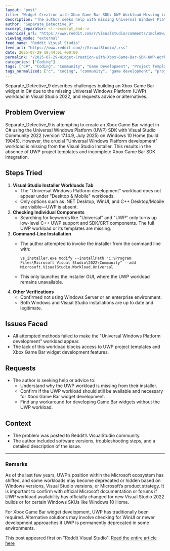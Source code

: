 ```yaml
---
layout: "post"
title: "Widget Creation with Xbox Game Bar SDK: UWP Workload Missing in Visual Studio 2022"
description: "The author seeks help with missing Universal Windows Platform (UWP) development workload in Visual Studio 2022 when trying to develop an Xbox Game Bar widget in C#. Attempts to add the workload via installer, individual components, and command-line have all failed. Requests guidance or alternatives."
author: "Separate_Detective_9"
excerpt_separator: <!--excerpt_end-->
canonical_url: "https://www.reddit.com/r/VisualStudio/comments/1mcle8w/widget_creation_with_xbox_game_bar_sdk_missing/"
viewing_mode: "external"
feed_name: "Reddit Visual Studio"
feed_url: "https://www.reddit.com/r/VisualStudio/.rss"
date: 2025-07-29 19:44:01 +00:00
permalink: "/2025-07-29-Widget-Creation-with-Xbox-Game-Bar-SDK-UWP-Workload-Missing-in-Visual-Studio-2022.html"
categories: ["Coding"]
tags: ["C#", "Coding", "Community", "Game Development", "Project Templates", "SDK", "Universal Windows Platform", "UWP", "Visual Studio", "VisualStudio", "Windows 10", "Workload Installation", "Xbox Game Bar"]
tags_normalized: ["c", "coding", "community", "game development", "project templates", "sdk", "universal windows platform", "uwp", "visual studio", "visualstudio", "windows 10", "workload installation", "xbox game bar"]
---
```


Separate_Detective_9 describes challenges building an Xbox Game Bar widget in C# due to the missing Universal Windows Platform (UWP) workload in Visual Studio 2022, and requests advice or alternatives.<!--excerpt_end-->

## Problem Overview

Separate_Detective_9 is attempting to create an Xbox Game Bar widget in C# using the Universal Windows Platform (UWP) SDK with Visual Studio Community 2022 (version 17.14.9, July 2025) on Windows 10 Home (build 19045). However, the crucial "Universal Windows Platform development" workload is missing from the Visual Studio Installer. This results in the absence of UWP project templates and incomplete Xbox Game Bar SDK integration.

## Steps Tried

1. **Visual Studio Installer Workloads Tab**
    - The "Universal Windows Platform development" workload does not appear under "Desktop & Mobile" workloads.
    - Only options such as .NET Desktop, WinUI, and C++ Desktop/Mobile are visible—UWP is absent.
2. **Checking Individual Components**
    - Searching for keywords like "Universal" and "UWP" only turns up low-level C++ UWP support and SDK/CRT components. The full UWP workload or its templates are missing.
3. **Command-Line Installation**
    - The author attempted to invoke the installer from the command line with:

      ```
      vs_installer.exe modify --installPath "C:\Program Files\Microsoft Visual Studio\2022\Community" --add Microsoft.VisualStudio.Workload.Universal
      ```

    - This only launches the installer GUI, where the UWP workload remains unavailable.
4. **Other Verifications**
    - Confirmed not using Windows Server or an enterprise environment.
    - Both Windows and Visual Studio installations are up to date and legitimate.

## Issues Faced

- All attempted methods failed to make the "Universal Windows Platform development" workload appear.
- The lack of this workload blocks access to UWP project templates and Xbox Game Bar widget development features.

## Requests

- The author is seeking help or advice to:
  - Understand why the UWP workload is missing from their installer.
  - Confirm if the UWP workload should still be available and necessary for Xbox Game Bar widget development.
  - Find any workaround for developing Game Bar widgets without the UWP workload.

## Context

- The problem was posted to Reddit’s VisualStudio community.
- The author included software versions, troubleshooting steps, and a detailed description of the issue.

---

### Remarks

As of the last few years, UWP’s position within the Microsoft ecosystem has shifted, and some workloads may become deprecated or hidden based on Windows versions, Visual Studio versions, or Microsoft’s product strategy. It is important to confirm with official Microsoft documentation or forums if UWP workload availability has officially changed for new Visual Studio 2022 builds or for certain Windows SKUs like Windows 10 Home.

For Xbox Game Bar widget development, UWP has traditionally been required. Alternative solutions may involve checking for WinUI or newer development approaches if UWP is permanently deprecated in some environments.

This post appeared first on "Reddit Visual Studio". [Read the entire article here](https://www.reddit.com/r/VisualStudio/comments/1mcle8w/widget_creation_with_xbox_game_bar_sdk_missing/)
